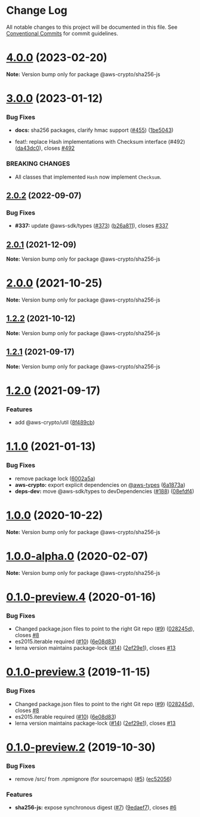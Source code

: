 # Change Log

All notable changes to this project will be documented in this file.
See [Conventional Commits](https://conventionalcommits.org) for commit guidelines.

# [4.0.0](https://github.com/aws/aws-sdk-js-crypto-helpers/compare/v3.0.0...v4.0.0) (2023-02-20)

**Note:** Version bump only for package @aws-crypto/sha256-js

# [3.0.0](https://github.com/aws/aws-sdk-js-crypto-helpers/compare/v2.0.2...v3.0.0) (2023-01-12)

### Bug Fixes

- **docs:** sha256 packages, clarify hmac support ([#455](https://github.com/aws/aws-sdk-js-crypto-helpers/issues/455)) ([1be5043](https://github.com/aws/aws-sdk-js-crypto-helpers/commit/1be5043325991f3f5ccb52a8dd928f004b4d442e))

- feat!: replace Hash implementations with Checksum interface (#492) ([da43dc0](https://github.com/aws/aws-sdk-js-crypto-helpers/commit/da43dc0fdf669d9ebb5bfb1b1f7c79e46c4aaae1)), closes [#492](https://github.com/aws/aws-sdk-js-crypto-helpers/issues/492)

### BREAKING CHANGES

- All classes that implemented `Hash` now implement `Checksum`.

## [2.0.2](https://github.com/aws/aws-sdk-js-crypto-helpers/compare/v2.0.1...v2.0.2) (2022-09-07)

### Bug Fixes

- **#337:** update @aws-sdk/types ([#373](https://github.com/aws/aws-sdk-js-crypto-helpers/issues/373)) ([b26a811](https://github.com/aws/aws-sdk-js-crypto-helpers/commit/b26a811a392f5209c7ec7e57251500d4d78f97ff)), closes [#337](https://github.com/aws/aws-sdk-js-crypto-helpers/issues/337)

## [2.0.1](https://github.com/aws/aws-sdk-js-crypto-helpers/compare/v2.0.0...v2.0.1) (2021-12-09)

**Note:** Version bump only for package @aws-crypto/sha256-js

# [2.0.0](https://github.com/aws/aws-sdk-js-crypto-helpers/compare/v1.2.2...v2.0.0) (2021-10-25)

**Note:** Version bump only for package @aws-crypto/sha256-js

## [1.2.2](https://github.com/aws/aws-sdk-js-crypto-helpers/compare/v1.2.1...v1.2.2) (2021-10-12)

**Note:** Version bump only for package @aws-crypto/sha256-js

## [1.2.1](https://github.com/aws/aws-sdk-js-crypto-helpers/compare/v1.2.0...v1.2.1) (2021-09-17)

**Note:** Version bump only for package @aws-crypto/sha256-js

# [1.2.0](https://github.com/aws/aws-sdk-js-crypto-helpers/compare/v1.1.1...v1.2.0) (2021-09-17)

### Features

- add @aws-crypto/util ([8f489cb](https://github.com/aws/aws-sdk-js-crypto-helpers/commit/8f489cbe4c0e134f826bac66f1bf5172597048b9))

# [1.1.0](https://github.com/aws/aws-sdk-js-crypto-helpers/compare/@aws-crypto/sha256-js@1.0.0...@aws-crypto/sha256-js@1.1.0) (2021-01-13)

### Bug Fixes

- remove package lock ([6002a5a](https://github.com/aws/aws-sdk-js-crypto-helpers/commit/6002a5ab9218dc8798c19dc205d3eebd3bec5b43))
- **aws-crypto:** export explicit dependencies on [@aws-types](https://github.com/aws-types) ([6a1873a](https://github.com/aws/aws-sdk-js-crypto-helpers/commit/6a1873a4dcc2aaa4a1338595703cfa7099f17b8c))
- **deps-dev:** move @aws-sdk/types to devDependencies ([#188](https://github.com/aws/aws-sdk-js-crypto-helpers/issues/188)) ([08efdf4](https://github.com/aws/aws-sdk-js-crypto-helpers/commit/08efdf46dcc612d88c441e29945d787f253ee77d))

# [1.0.0](https://github.com/aws/aws-sdk-js-crypto-helpers/compare/@aws-crypto/sha256-js@1.0.0-alpha.0...@aws-crypto/sha256-js@1.0.0) (2020-10-22)

**Note:** Version bump only for package @aws-crypto/sha256-js

# [1.0.0-alpha.0](https://github.com/aws/aws-sdk-js-crypto-helpers/compare/@aws-crypto/sha256-js@0.1.0-preview.4...@aws-crypto/sha256-js@1.0.0-alpha.0) (2020-02-07)

**Note:** Version bump only for package @aws-crypto/sha256-js

# [0.1.0-preview.4](https://github.com/aws/aws-sdk-js-crypto-helpers/compare/@aws-crypto/sha256-js@0.1.0-preview.2...@aws-crypto/sha256-js@0.1.0-preview.4) (2020-01-16)

### Bug Fixes

- Changed package.json files to point to the right Git repo ([#9](https://github.com/aws/aws-sdk-js-crypto-helpers/issues/9)) ([028245d](https://github.com/aws/aws-sdk-js-crypto-helpers/commit/028245d72e642ca98d82226afb300eb154503c4a)), closes [#8](https://github.com/aws/aws-sdk-js-crypto-helpers/issues/8)
- es2015.iterable required ([#10](https://github.com/aws/aws-sdk-js-crypto-helpers/issues/10)) ([6e08d83](https://github.com/aws/aws-sdk-js-crypto-helpers/commit/6e08d83c33667ad8cbeeaaa7cedf1bbe05f79ed8))
- lerna version maintains package-lock ([#14](https://github.com/aws/aws-sdk-js-crypto-helpers/issues/14)) ([2ef29e1](https://github.com/aws/aws-sdk-js-crypto-helpers/commit/2ef29e13779703a5c9b32e93d18918fcb33b7272)), closes [#13](https://github.com/aws/aws-sdk-js-crypto-helpers/issues/13)

# [0.1.0-preview.3](https://github.com/aws/aws-sdk-js-crypto-helpers/compare/@aws-crypto/sha256-js@0.1.0-preview.2...@aws-crypto/sha256-js@0.1.0-preview.3) (2019-11-15)

### Bug Fixes

- Changed package.json files to point to the right Git repo ([#9](https://github.com/aws/aws-sdk-js-crypto-helpers/issues/9)) ([028245d](https://github.com/aws/aws-sdk-js-crypto-helpers/commit/028245d72e642ca98d82226afb300eb154503c4a)), closes [#8](https://github.com/aws/aws-sdk-js-crypto-helpers/issues/8)
- es2015.iterable required ([#10](https://github.com/aws/aws-sdk-js-crypto-helpers/issues/10)) ([6e08d83](https://github.com/aws/aws-sdk-js-crypto-helpers/commit/6e08d83c33667ad8cbeeaaa7cedf1bbe05f79ed8))
- lerna version maintains package-lock ([#14](https://github.com/aws/aws-sdk-js-crypto-helpers/issues/14)) ([2ef29e1](https://github.com/aws/aws-sdk-js-crypto-helpers/commit/2ef29e13779703a5c9b32e93d18918fcb33b7272)), closes [#13](https://github.com/aws/aws-sdk-js-crypto-helpers/issues/13)

# [0.1.0-preview.2](https://github.com/aws/aws-javascript-crypto-helpers/compare/@aws-crypto/sha256-js@0.1.0-preview.1...@aws-crypto/sha256-js@0.1.0-preview.2) (2019-10-30)

### Bug Fixes

- remove /src/ from .npmignore (for sourcemaps) ([#5](https://github.com/aws/aws-javascript-crypto-helpers/issues/5)) ([ec52056](https://github.com/aws/aws-javascript-crypto-helpers/commit/ec52056))

### Features

- **sha256-js:** expose synchronous digest ([#7](https://github.com/aws/aws-javascript-crypto-helpers/issues/7)) ([9edaef7](https://github.com/aws/aws-javascript-crypto-helpers/commit/9edaef7)), closes [#6](https://github.com/aws/aws-javascript-crypto-helpers/issues/6)
